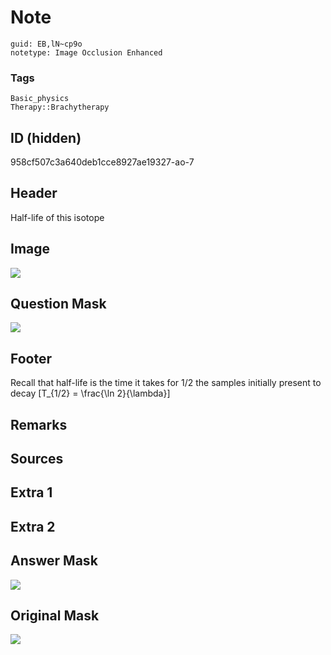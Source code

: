 # Note
```
guid: EB,lN~cp9o
notetype: Image Occlusion Enhanced
```

### Tags
```
Basic_physics
Therapy::Brachytherapy
```

## ID (hidden)
958cf507c3a640deb1cce8927ae19327-ao-7

## Header
Half-life of this isotope

## Image
<img src="paste-d1570ad8baa37be006b902dc6db9146cf037ceae.png">

## Question Mask
<img src="958cf507c3a640deb1cce8927ae19327-ao-7-Q.svg" />

## Footer
Recall that half-life is the time it takes for 1/2 the samples initially present to decay
\[T_{1/2} = \frac{\ln 2}{\lambda}\]


## Remarks


## Sources


## Extra 1


## Extra 2


## Answer Mask
<img src="958cf507c3a640deb1cce8927ae19327-ao-7-A.svg">

## Original Mask
<img src="958cf507c3a640deb1cce8927ae19327-ao-O.svg">
